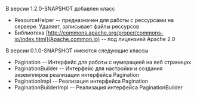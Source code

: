 В версии 1.2.0-SNAPSHOT добавлен класс
+ ResourceHelper -- предназначен для работы с рессурсами на сервере. Удаляет, записывает файлы рессурсов
+ Библиотека [http://commons.apache.org/proper/commons-io/index.html](Apache.common.io) -- под лицензией Apache 2.0

В версии 0.1.0-SNAPSHOT имеются следующие классы
+ Pagination -- Интерфейс для работы с нумерацией на веб страницах
+ PaginationBuilder -- Интерфейс для настройки и создания экземпляров реализации интерфейса Pagination
+ PaginationImpl -- Реализация интерфейса Pagination
+ PaginationBuilderImpl -- Реализация интерфейса PaginationBuilder
